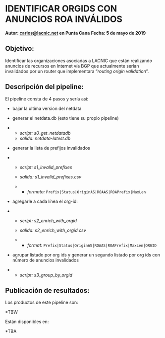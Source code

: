 # IDENTIFICAR ORGIDS CON ANUNCIOS ROA INVÁLIDOS

**Autor: carlos@lacnic.net en Punta Cana**
**Fecha: 5 de mayo de 2019**

## Objetivo:

Identificar las organizaciones asociadas a LACNIC que están realizando anuncios de recursos en Internet vía BGP que actualmente serían invalidados por un router que implementara “*routing origin validation*”.

## Descripción del pipeline:

El pipeline consta de 4 pasos y sería así:

- bajar la ultima version del netdata
- generar el netdata.db (esto tiene su propio pipeline)
- - *script: s0_get_netdatadb*
  - *salida: netdata-latest.db*

- generar la lista de prefijos invalidados

- - *script: s1_invalid_prefixes*

  - *salida: s1_invalid_prefixes.csv*

  - - *formato:*  ```Prefix|Status|OriginAS|ROAAS|ROAPrefix|MaxLen```

- agregarle a cada línea el org-id:

- - *script: s2_enrich_with_orgid*

  - *salida: s2_enrich_with_orgid.csv*

  - - *format:*  ```Prefix|Status|OriginAS|ROAAS|ROAPrefix|MaxLen|ORGID```

- agrupar listado por org ids y generar un segundo listado por org ids con número de anuncios invalidados

- - *script: s3_group_by_orgid*



## Publicación de resultados:

Los productos de este pipeline son:

*TBW

Están disponibles en:

*TBA